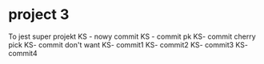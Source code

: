 # project 3

To jest super projekt
KS - nowy commit 
KS - commit pk
KS- commit cherry pick
KS- commit don't want
KS- commit1
KS- commit2
KS- commit3
KS- commit4